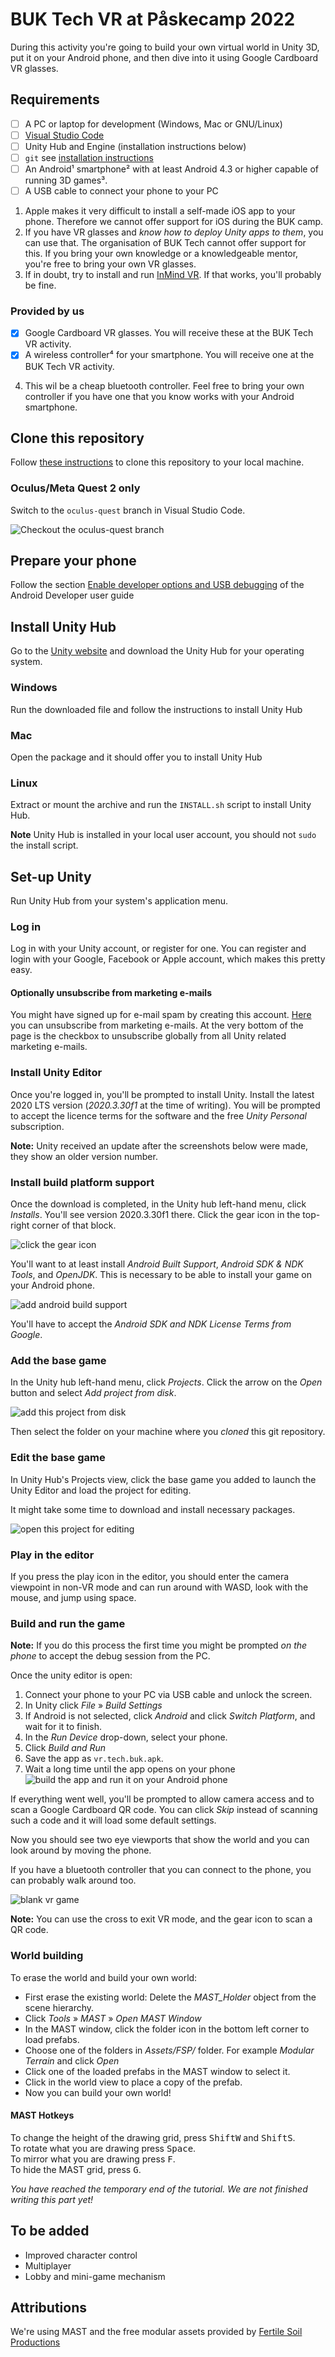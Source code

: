 # BUK Tech VR at Påskecamp 2022

During this activity you're going to build your own virtual world in Unity 3D, put it on your Android phone, and then dive into it using Google Cardboard VR glasses.

## Requirements

- [ ] A PC or laptop for development (Windows, Mac or GNU/Linux)
- [ ] [Visual Studio Code](https://code.visualstudio.com/Download)
- [ ] Unity Hub and Engine (installation instructions below)
- [ ] `git` see [installation instructions](https://github.com/git-guides/install-git)
- [ ] An Android¹ smartphone² with at least Android 4.3 or higher capable of running 3D games³.
- [ ] A USB cable to connect your phone to your PC

1. Apple makes it very difficult to install a self-made iOS app to your phone. Therefore we cannot offer support for iOS during the BUK camp.
2. If you have VR glasses and _know how to deploy Unity apps to them_, you can use that. The organisation of BUK Tech cannot offer support for this. If you bring your own knowledge or a knowledgeable mentor, you're free to bring your own VR glasses.
3. If in doubt, try to install and run [InMind VR](https://play.google.com/store/apps/details?id=com.nivalvr.inmind). If that works, you'll probably be fine.

### Provided by us

- [x] Google Cardboard VR glasses. You will receive these at the BUK Tech VR activity.
- [x] A wireless controller⁴ for your smartphone. You will receive one at the BUK Tech VR activity.

4. This wil be a cheap bluetooth controller. Feel free to bring your own controller if you have one that you know works with your Android smartphone.

## Clone this repository

Follow [these instructions](https://docs.github.com/en/repositories/creating-and-managing-repositories/cloning-a-repository) to clone this repository to your local machine.

### Oculus/Meta Quest 2 only

Switch to the `oculus-quest` branch in Visual Studio Code.

![Checkout the oculus-quest branch](./doc/quest-branch.svg)

## Prepare your phone

Follow the section [Enable developer options and USB debugging](https://developer.android.com/studio/debug/dev-options#enable) of the Android Developer user guide

## Install Unity Hub

Go to the [Unity website](https://unity.com/download#create-unity-three-steps--2) and download the Unity Hub for your operating system.

### Windows

Run the downloaded file and follow the instructions to install Unity Hub

### Mac

Open the package and it should offer you to install Unity Hub

### Linux

Extract or mount the archive and run the `INSTALL.sh` script to install Unity Hub.

**Note** Unity Hub is installed in your local user account, you should not `sudo` the install script.

## Set-up Unity

Run Unity Hub from your system's application menu.

### Log in
Log in with your Unity account, or register for one. You can register and login with your Google, Facebook or Apple account, which makes this pretty easy.

#### Optionally unsubscribe from marketing e-mails

You might have signed up for e-mail spam by creating this account. [Here](https://create.unity3d.com/unity_mypage_w_accountid/) you can unsubscribe from marketing e-mails. At the very bottom of the page is the checkbox to unsubscribe globally from all Unity related marketing e-mails.

### Install Unity Editor

Once you're logged in, you'll be prompted to install Unity. Install the latest 2020 LTS version (_2020.3.30f1_ at the time of writing). You will be prompted to accept the licence terms for the software and the free _Unity Personal_ subscription.

**Note:** Unity received an update after the screenshots below were made, they show an older version number.

### Install build platform support

Once the download is completed, in the Unity hub left-hand menu, click _Installs_. You'll see version 2020.3.30f1 there. Click the gear icon in the top-right corner of that block.

![click the gear icon](./doc/edit-install.svg)

You'll want to at least install _Android Built Support_, _Android SDK & NDK Tools_, and _OpenJDK_. This is necessary to be able to install your game on your Android phone.

![add android build support](./doc/add-modules.svg)

You'll have to accept the _Android SDK and NDK License Terms from Google_.

### Add the base game

In the Unity hub left-hand menu, click _Projects_. Click the arrow on the _Open_ button and select _Add project from disk_.

![add this project from disk](./doc/add-project.svg)

Then select the folder on your machine where you _cloned_ this git repository.

### Edit the base game

In Unity Hub's Projects view, click the base game you added to launch the Unity Editor and load the project for editing.

It might take some time to download and install necessary packages.

![open this project for editing](./doc/open-project.png)

### Play in the editor

If you press the play icon in the editor, you should enter the camera viewpoint in non-VR mode and can run around with WASD, look with the mouse, and jump using space.

### Build and run the game

**Note:** If you do this process the first time you might be prompted _on the phone_ to accept the debug session from the PC.

Once the unity editor is open:

1. Connect your phone to your PC via USB cable and unlock the screen.
2. In Unity click _File_ » _Build Settings_
3. If Android is not selected, click _Android_ and click _Switch Platform_, and wait for it to finish.
4. In the _Run Device_ drop-down, select your phone.
5. Click _Build and Run_
6. Save the app as `vr.tech.buk.apk`.
7. Wait a long time until the app opens on your phone
![build the app and run it on your Android phone](./doc/build-and-run.svg)

If everything went well, you'll be prompted to allow camera access and to scan a Google Cardboard QR code. You can click _Skip_ instead of scanning such a code and it will load some default settings.

Now you should see two eye viewports that show the world and you can look around by moving the phone.

If you have a bluetooth controller that you can connect to the phone, you can probably walk around too.

![blank vr game](./doc/vr-game.png)

**Note:** You can use the cross to exit VR mode, and the gear icon to scan a QR code.

### World building

To erase the world and build your own world:
- First erase the existing world: Delete the _MAST_Holder_ object from the scene hierarchy.
- Click _Tools_ » _MAST_ » _Open MAST Window_
- In the MAST window, click the folder icon in the bottom left corner to load prefabs.
- Choose one of the folders in _Assets/FSP/_ folder. For example _Modular Terrain_ and click _Open_
- Click one of the loaded prefabs in the MAST window to select it.
- Click in the world view to place a copy of the prefab.
- Now you can build your own world!

#### MAST Hotkeys

To change the height of the drawing grid, press <kbd>Shift</kbd><kbd>W</kbd> and <kbd>Shift</kbd><kbd>S</kbd>.  
To rotate what you are drawing press <kbd>Space</kbd>.  
To mirror what you are drawing press <kbd>F</kbd>.  
To hide the MAST grid, press <kbd>G</kbd>.  

_You have reached the temporary end of the tutorial. We are not finished writing this part yet!_

## To be added

- Improved character control
- Multiplayer
- Lobby and mini-game mechanism

## Attributions

We're using MAST and the free modular assets provided by [Fertile Soil Productions](https://fertile-soil-productions.itch.io/)

